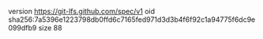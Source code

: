 version https://git-lfs.github.com/spec/v1
oid sha256:7a5396e1223798db0ffd6c7165fed971d3d3b4f6f92c1a94775f6dc9e099dfb9
size 88
